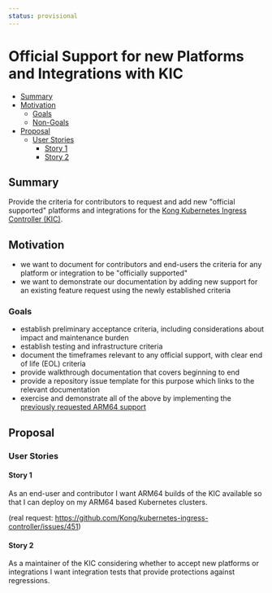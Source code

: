 ```yaml
---
status: provisional
---
```


# Official Support for new Platforms and Integrations with KIC

<!-- toc -->
- [Summary](#summary)
- [Motivation](#motivation)
  - [Goals](#goals)
  - [Non-Goals](#non-goals)
- [Proposal](#proposal)
  - [User Stories](#user-stories)
    - [Story 1](#story-1)
    - [Story 2](#story-2)
<!-- /toc -->

## Summary

Provide the criteria for contributors to request and add new "official supported" platforms and integrations for the [Kong Kubernetes Ingress Controller (KIC)][kic].

[kic]:https://github.com/kong/kubernetes-ingress-controller

## Motivation

- we want to document for contributors and end-users the criteria for any platform or integration to be "officially supported"
- we want to demonstrate our documentation by adding new support for an existing feature request using the newly established criteria

### Goals

- establish preliminary acceptance criteria, including considerations about impact and maintenance burden
- establish testing and infrastructure criteria
- document the timeframes relevant to any official support, with clear end of life (EOL) criteria
- provide walkthrough documentation that covers beginning to end
- provide a repository issue template for this purpose which links to the relevant documentation
- exercise and demonstrate all of the above by implementing the [previously requested ARM64 support][issues-451]

[arm64]:https://en.wikipedia.org/wiki/ARM64
[upstream]:https://github.com/kong/kong
[issues-451]:https://github.com/Kong/kubernetes-ingress-controller/issues/451

## Proposal

### User Stories

#### Story 1

As an end-user and contributor I want ARM64 builds of the KIC available so that I can deploy on my ARM64 based Kubernetes clusters.

(real request: https://github.com/Kong/kubernetes-ingress-controller/issues/451)

#### Story 2

As a maintainer of the KIC considering whether to accept new platforms or integrations I want integration tests that provide protections against regressions.
